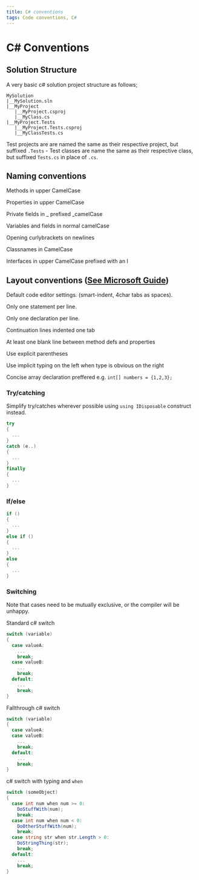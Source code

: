 ```yaml
---
title: C# conventions
tags: Code conventions, C#
---
```


# C# Conventions

## Solution Structure

A very basic c# solution project structure as follows;

```
MySolution
|__MySolution.sln  
|__MyProject
   |__MyProject.csproj
   |__MyClass.cs
|__MyProject.Tests
   |__MyProject.Tests.csproj
   |__MyClassTests.cs
```

Test projects are are named the same as their respective project, but suffixed `.Tests` - Test classes are name the same as their respective class, but suffixed `Tests.cs` in place of `.cs`.

## Naming conventions

Methods in upper CamelCase

Properties in upper CamelCase

Private fields in _ prefixed _camelCase

Variables and fields in normal camelCase

Opening curlybrackets on newlines

Classnames in CamelCase

Interfaces in upper CamelCase prefixed with an I


## Layout conventions ([See Microsoft Guide](https://docs.microsoft.com/en-us/dotnet/csharp/programming-guide/inside-a-program/coding-conventions))

Default code editor settings. (smart-indent, 4char tabs as spaces).

Only one statement per line.

Only one declaration per line.

Continuation lines indented one tab

At least one blank line between method defs and properties

Use explicit parentheses

Use implicit typing on the left when type is obvious on the right

Concise array declaration preffered e.g. `int[] numbers = {1,2,3};`

### Try/catching

Simplify try/catches wherever possible using `using IDisposable` construct instead.

```cs
try
{
  ...
}
catch (e..)
{
  ...
}
finally 
{
  ...
}
```

### If/else

```cs
if ()
{
  ...
}
else if ()
{
  ...
}
else
{
  ...
}
```

### Switching

Note that cases need to be mutually exclusive, or the compiler will be unhappy.

Standard c# switch

```cs
switch (variable)
{
  case valueA:
    ...
    break;
  case valueB:
    ...
    break;
  default:
    ...
    break;
}
```

Fallthrough c# switch

```cs
switch (variable)
{
  case valueA:
  case valueB:
    ...
    break;
  default:
    ...
    break;
}
```

c# switch with typing and `when`

```cs
switch (someObject)
{
  case int num when num >= 0:
    DoStuffWith(num);
    break;
  case int num when num < 0:
    DoOtherStuffWith(num);
    break;
  case string str when str.Length > 0:
    DoStringThing(str);
    break;
  default:
    ...
    break;
}
```